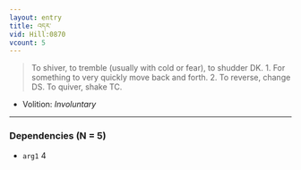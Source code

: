 ```yaml
---
layout: entry
title: འདར་
vid: Hill:0870
vcount: 5
---
```

> To shiver, to tremble (usually with cold or fear), to shudder DK\. 1\. For something to very quickly move back and forth\. 2\. To reverse, change DS\. To quiver, shake TC\.

* Volition: _Involuntary_

---

### Dependencies (N = 5)
* `arg1` 4
